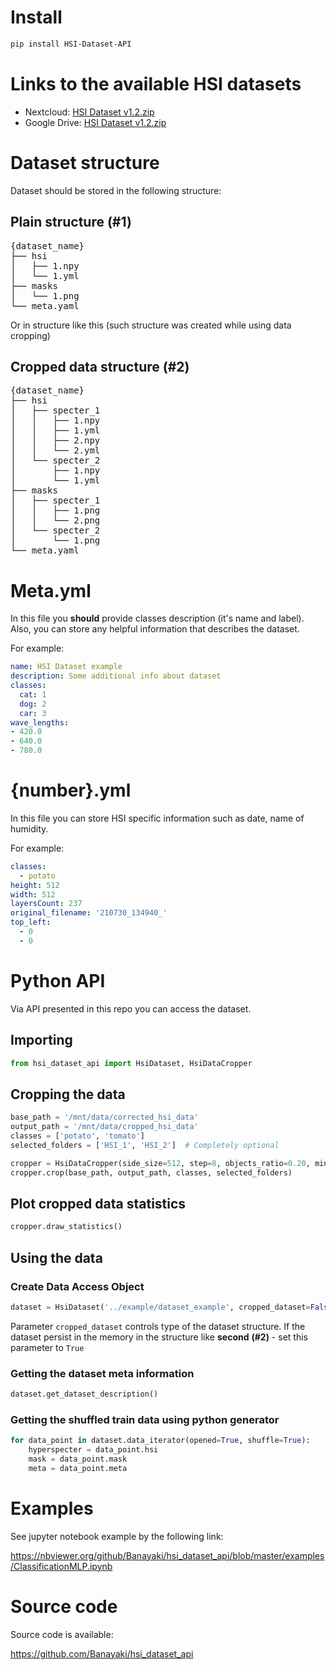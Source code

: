 # Install

```bash
pip install HSI-Dataset-API
```

# Links to the available HSI datasets

* Nextcloud: [HSI Dataset v1.2.zip](https://u.to/jATJGw)
* Google Drive: [HSI Dataset v1.2.zip](https://u.to/hATJGw)

# Dataset structure
Dataset should be stored in the following structure:

## Plain structure (#1)

<pre>
{dataset_name}
├── hsi
│   ├── 1.npy
│   └── 1.yml
├── masks
│   └── 1.png
└── meta.yaml
</pre>

Or in structure like this (such structure was created while using data cropping)

## Cropped data structure (#2)

<pre>
{dataset_name}
├── hsi
│   ├── specter_1
│   │   ├── 1.npy
│   │   ├── 1.yml
│   │   ├── 2.npy
│   │   └── 2.yml
│   └── specter_2
│       ├── 1.npy
│       └── 1.yml
├── masks
│   ├── specter_1
│   │   ├── 1.png
│   │   └── 2.png
│   └── specter_2
│       └── 1.png
└── meta.yaml
</pre>

# Meta.yml
In this file you **should** provide classes description (it's name and label). Also, you can store any helpful information that describes the dataset. 

For example:

```yaml
name: HSI Dataset example
description: Some additional info about dataset
classes:
  cat: 1
  dog: 2
  car: 3
wave_lengths:
- 420.0
- 640.0
- 780.0 
```

# {number}.yml
In this file you can store HSI specific information such as date, name of humidity. 

For example:

```yaml
classes:
  - potato
height: 512
width: 512
layersCount: 237
original_filename: '210730_134940_'
top_left:
  - 0
  - 0
```

# Python API
Via API presented in this repo you can access the dataset.

## Importing

```python
from hsi_dataset_api import HsiDataset, HsiDataCropper
```

## Cropping the data

```python
base_path = '/mnt/data/corrected_hsi_data'
output_path = '/mnt/data/cropped_hsi_data'
classes = ['potato', 'tomato']
selected_folders = ['HSI_1', 'HSI_2']  # Completely optional

cropper = HsiDataCropper(side_size=512, step=8, objects_ratio=0.20, min_class_ratio=0.01)
cropper.crop(base_path, output_path, classes, selected_folders)
```

## Plot cropped data statistics

```python
cropper.draw_statistics()
```

## Using the data

### Create Data Access Object
```python
dataset = HsiDataset('../example/dataset_example', cropped_dataset=False)
```

Parameter `cropped_dataset` controls type of the dataset structure. If the dataset persist in the memory in
the structure like **second** **(#2)** - set this parameter to `True`

### Getting the dataset meta information
```python
dataset.get_dataset_description()
```

### Getting the shuffled train data using python generator
```python
for data_point in dataset.data_iterator(opened=True, shuffle=True):
    hyperspecter = data_point.hsi
    mask = data_point.mask
    meta = data_point.meta
```

# Examples

See jupyter notebook example by the following link:

https://nbviewer.org/github/Banayaki/hsi_dataset_api/blob/master/examples/ClassificationMLP.ipynb


# Source code

Source code is available: 

https://github.com/Banayaki/hsi_dataset_api
